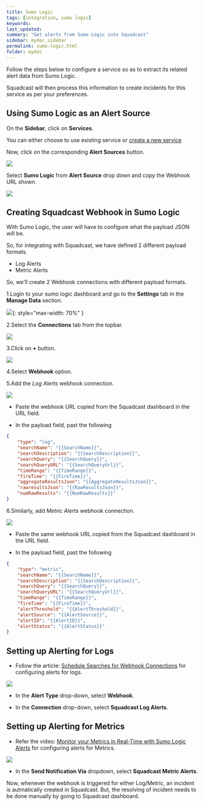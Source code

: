 ```yaml
---
title: Sumo Logic
tags: [integration, sumo logic]
keywords: 
last_updated: 
summary: "Get alerts from Sumo Logic into Squadcast"
sidebar: mydoc_sidebar
permalink: sumo-logic.html
folder: mydoc
---
```


Follow the steps below to configure a service so as to extract its related alert data from Sumo Logic.

Squadcast will then process this information to create incidents for this service as per your preferences.

## Using Sumo Logic as an Alert Source

On the **Sidebar**, click on **Services**.

You can either choose to use existing service or [create a new service](adding-a-service.html)

Now, click on the corresponding **Alert Sources** button.

![](images/integration_1.png)

Select **Sumo Logic** from  **Alert Source** drop down and copy the Webhook URL shown.

![](images/sumo_logic_1.png)

## Creating Squadcast Webhook in Sumo Logic

With Sumo Logic, the user will have to configure what the payload JSON will be.

So, for integrating with Squadcast, we have defined 2 different payload formats.

 +  Log Alerts
 +  Metric Alerts

So, we'll create 2 Webhook connections with different payload formats.

1.Login to your sumo logic dashboard and go to the **Settings** tab in the **Manage Data** section.

![](images/sumo_logic_2.png){: style="max-width: 70%" }

2.Select the **Connections** tab from the topbar.

![](images/sumo_logic_3.png)

3.Click on **+** button.

![](images/sumo_logic_4.png)

4.Select **Webhook** option.

5.Add the _Log Alerts_ webhook connection.

![](images/sumo_logic_5.png)

* Paste the webhook URL copied from the Squadcast dashboard in the URL field.

* In the payload field, past the following

```json
{
    "type": "log",
    "searchName": "{{SearchName}}",
    "searchDescription": "{{SearchDescription}}",
    "searchQuery": "{{SearchQuery}}",
    "searchQueryURL": "{{SearchQueryUrl}}",
    "timeRange": "{{TimeRange}}",
    "fireTime": "{{FireTime}}",
    "aggregateResultsJson": "{{AggregateResultsJson}}",
    "rawresultsJson": "{{RawResultsJson}}",
    "numRawResults": "{{NumRawResults}}"
}
```

6.Similarly, add _Metric Alerts_ webhook connection.

![](images/sumo_logic_6.png)

* Paste the same webhook URL copied from the Squadcast dashboard in the URL field.

* In the payload field, past the following

```json
{
    "type": "metric",
    "searchName": "{{SearchName}}",
    "searchDescription": "{{SearchDescription}}",
    "searchQuery": "{{SearchQuery}}",
    "searchQueryURL": "{{SearchQueryUrl}}",
    "timeRange": "{{TimeRange}}",
    "fireTime": "{{FireTime}}",
    "alertThreshold": "{{AlertThreshold}}",
    "alertSource": "{{AlertSource}}",
    "alertID": "{{AlertID}}",
    "alertStatus": "{{AlertStatus}}"
}
```

## Setting up Alerting for Logs

* Follow the article: [Schedule Searches for Webhook Connections](https://help.sumologic.com/Manage/Connections-and-Integrations/Webhook-Connections/Schedule-Searches-for-Webhook-Connections) for configuring alerts for logs.

![](images/sumo_logic_7.png)

* In the **Alert Type** drop-down, select **Webhook**.

* In the **Connection** drop-down, select **Squadcast Log Alerts**.

## Setting up Alerting for Metrics

* Refer the video: [Monitor your Metrics in Real-Time with Sumo Logic Alerts](https://www.youtube.com/watch?v=DfL7SetZ5dc) for configuring alerts for Metrics.

![](images/sumo_logic_8.png)

* In the **Send Notification Via** dropdown, select **Squadcast Metric Alerts**.

Now, whenever the webhook is triggered for either Log/Metric, an incident is autmatically created in Squadcast. But, the resolving of incident needs to be done manually by going to Squadcast dashboard.